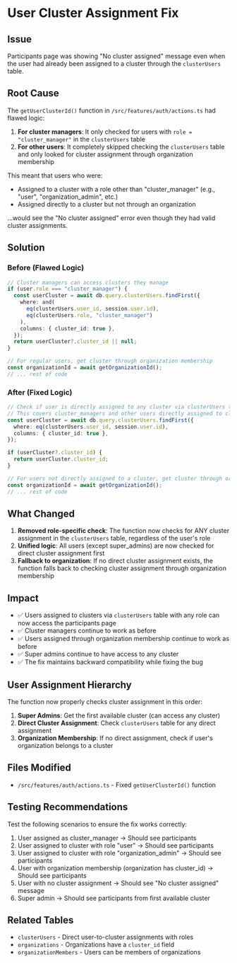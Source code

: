 # User Cluster Assignment Fix

## Issue

Participants page was showing "No cluster assigned" message even when the user
had already been assigned to a cluster through the `clusterUsers` table.

## Root Cause

The `getUserClusterId()` function in `/src/features/auth/actions.ts` had flawed
logic:

1. **For cluster managers**: It only checked for users with
   `role = "cluster_manager"` in the `clusterUsers` table
2. **For other users**: It completely skipped checking the `clusterUsers` table
   and only looked for cluster assignment through organization membership

This meant that users who were:

- Assigned to a cluster with a role other than "cluster_manager" (e.g., "user",
  "organization_admin", etc.)
- Assigned directly to a cluster but not through an organization

...would see the "No cluster assigned" error even though they had valid cluster
assignments.

## Solution

### Before (Flawed Logic)

```typescript
// Cluster managers can access clusters they manage
if (user.role === "cluster_manager") {
  const userCluster = await db.query.clusterUsers.findFirst({
    where: and(
      eq(clusterUsers.user_id, session.user.id),
      eq(clusterUsers.role, "cluster_manager")
    ),
    columns: { cluster_id: true },
  });
  return userCluster?.cluster_id || null;
}

// For regular users, get cluster through organization membership
const organizationId = await getOrganizationId();
// ... rest of code
```

### After (Fixed Logic)

```typescript
// Check if user is directly assigned to any cluster via clusterUsers table
// This covers cluster_managers and other users directly assigned to clusters
const userCluster = await db.query.clusterUsers.findFirst({
  where: eq(clusterUsers.user_id, session.user.id),
  columns: { cluster_id: true },
});

if (userCluster?.cluster_id) {
  return userCluster.cluster_id;
}

// For users not directly assigned to a cluster, get cluster through organization membership
const organizationId = await getOrganizationId();
// ... rest of code
```

## What Changed

1. **Removed role-specific check**: The function now checks for ANY cluster
   assignment in the `clusterUsers` table, regardless of the user's role
2. **Unified logic**: All users (except super_admins) are now checked for direct
   cluster assignment first
3. **Fallback to organization**: If no direct cluster assignment exists, the
   function falls back to checking cluster assignment through organization
   membership

## Impact

- ✅ Users assigned to clusters via `clusterUsers` table with any role can now
  access the participants page
- ✅ Cluster managers continue to work as before
- ✅ Users assigned through organization membership continue to work as before
- ✅ Super admins continue to have access to any cluster
- ✅ The fix maintains backward compatibility while fixing the bug

## User Assignment Hierarchy

The function now properly checks cluster assignment in this order:

1. **Super Admins**: Get the first available cluster (can access any cluster)
2. **Direct Cluster Assignment**: Check `clusterUsers` table for any direct
   assignment
3. **Organization Membership**: If no direct assignment, check if user's
   organization belongs to a cluster

## Files Modified

- `/src/features/auth/actions.ts` - Fixed `getUserClusterId()` function

## Testing Recommendations

Test the following scenarios to ensure the fix works correctly:

1. User assigned as cluster_manager → Should see participants
2. User assigned to cluster with role "user" → Should see participants
3. User assigned to cluster with role "organization_admin" → Should see
   participants
4. User with organization membership (organization has cluster_id) → Should see
   participants
5. User with no cluster assignment → Should see "No cluster assigned" message
6. Super admin → Should see participants from first available cluster

## Related Tables

- `clusterUsers` - Direct user-to-cluster assignments with roles
- `organizations` - Organizations have a `cluster_id` field
- `organizationMembers` - Users can be members of organizations
